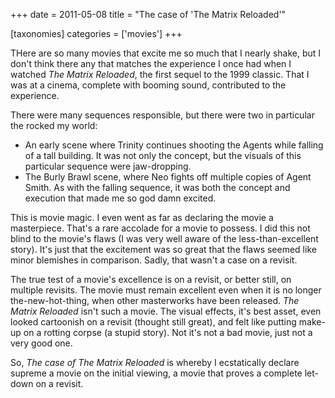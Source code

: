 +++
date = 2011-05-08
title = "The case of 'The Matrix Reloaded'"

[taxonomies]
categories = ['movies']
+++

THere are so many movies that excite me so much that I nearly shake, but
I don't think there any that matches the experience I once had when I
watched *The Matrix Reloaded*, the first sequel to the 1999 classic.
That I was at a cinema, complete with booming sound, contributed to the
experience.

There were many sequences responsible, but there were two in particular
the rocked my world:

-   An early scene where Trinity continues shooting the Agents while
    falling of a tall building. It was not only the concept, but the
    visuals of this particular sequence were jaw-dropping.
-   The Burly Brawl scene, where Neo fights off multiple copies of Agent
    Smith. As with the falling sequence, it was both the concept and
    execution that made me so god damn excited.

This is movie magic. I even went as far as declaring the movie a
masterpiece. That's a rare accolade for a movie to possess. I did this
not blind to the movie's flaws (I was very well aware of the
less-than-excellent story). It's just that the excitement was so great
that the flaws seemed like minor blemishes in comparison. Sadly, that
wasn't a case on a revisit.

The true test of a movie's excellence is on a revisit, or better still,
on multiple revisits. The movie must remain excellent even when it is no
longer the-new-hot-thing, when other masterworks have been released.
*The Matrix Reloaded* isn't such a movie. The visual effects, it's
best asset, even looked cartoonish on a revisit (thought still great),
and felt like putting make-up on a rotting corpse (a stupid story). Not
it's not a bad movie, just not a very good one.

So, *The case of The Matrix Reloaded* is whereby I ecstatically declare
supreme a movie on the initial viewing, a movie that proves a complete
let-down on a revisit.
